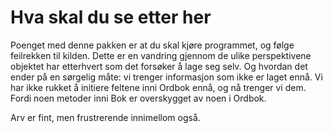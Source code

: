 # Hva skal du se etter her
Poenget med denne pakken er at du skal kjøre programmet, og følge feilrekken til kilden.
Dette er en vandring gjennom de ulike perspektivene objektet har etterhvert som det forsøker å lage seg selv. Og hvordan det ender på en sørgelig måte: vi trenger informasjon som ikke er laget ennå. Vi har ikke rukket å initiere feltene inni Ordbok ennå, og nå trenger vi dem. Fordi noen metoder inni Bok er overskygget av noen i Ordbok.

Arv er fint, men frustrerende innimellom også.